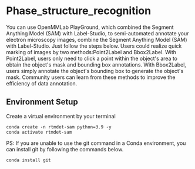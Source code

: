 # Phase_structure_recognition
You can use OpenMMLab PlayGround, which combined the Segment Anything Model (SAM) with Label-Studio, to semi-automated annotate your electron microscopy images, combine the Segment Anything Model (SAM) with Label-Studio. Just follow the steps below. Users could realize quick marking of images by two methods:Point2Label and Bbox2Label. With Point2Label, users only need to click a point within the object's area to obtain the object's mask and bounding box annotations. With Bbox2Label, users simply annotate the object's bounding box to generate the object's mask. Community users can learn from these methods to improve the efficiency of data annotation.
## Environment Setup
Create a virtual environment by your terminal
```
conda create -n rtmdet-sam python=3.9 -y
conda activate rtmdet-sam
```
PS: If you are unable to use the git command in a Conda environment, you can install git by following the commands below.
```
conda install git
```
